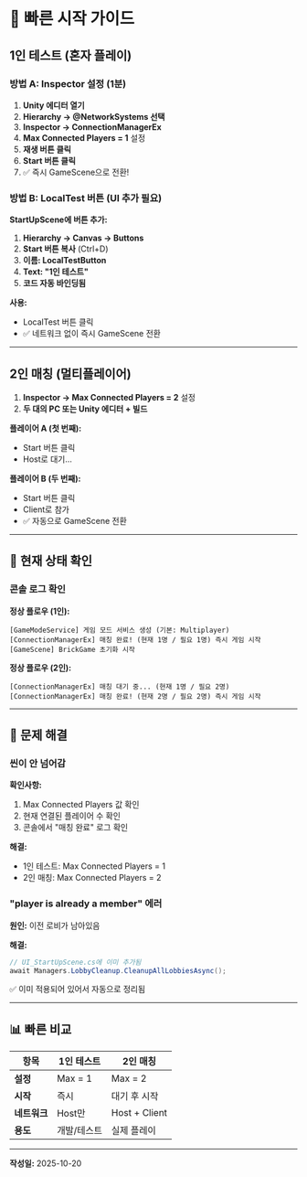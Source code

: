 # 🚀 빠른 시작 가이드

## 1인 테스트 (혼자 플레이)

### 방법 A: Inspector 설정 (1분)

1. **Unity 에디터 열기**
2. **Hierarchy → @NetworkSystems 선택**
3. **Inspector → ConnectionManagerEx**
4. **Max Connected Players = 1** 설정
5. **재생 버튼 클릭**
6. **Start 버튼 클릭**
7. ✅ 즉시 GameScene으로 전환!

### 방법 B: LocalTest 버튼 (UI 추가 필요)

**StartUpScene에 버튼 추가:**

1. **Hierarchy → Canvas → Buttons**
2. **Start 버튼 복사** (Ctrl+D)
3. **이름: LocalTestButton**
4. **Text: "1인 테스트"**
5. **코드 자동 바인딩됨**

**사용:**
- LocalTest 버튼 클릭
- ✅ 네트워크 없이 즉시 GameScene 전환

---

## 2인 매칭 (멀티플레이어)

1. **Inspector → Max Connected Players = 2** 설정
2. **두 대의 PC 또는 Unity 에디터 + 빌드**

**플레이어 A (첫 번째):**
- Start 버튼 클릭
- Host로 대기...

**플레이어 B (두 번째):**
- Start 버튼 클릭
- Client로 참가
- ✅ 자동으로 GameScene 전환

---

## 🔧 현재 상태 확인

### 콘솔 로그 확인

**정상 플로우 (1인):**
```
[GameModeService] 게임 모드 서비스 생성 (기본: Multiplayer)
[ConnectionManagerEx] 매칭 완료! (현재 1명 / 필요 1명) 즉시 게임 시작
[GameScene] BrickGame 초기화 시작
```

**정상 플로우 (2인):**
```
[ConnectionManagerEx] 매칭 대기 중... (현재 1명 / 필요 2명)
[ConnectionManagerEx] 매칭 완료! (현재 2명 / 필요 2명) 즉시 게임 시작
```

---

## 🚨 문제 해결

### 씬이 안 넘어감

**확인사항:**
1. Max Connected Players 값 확인
2. 현재 연결된 플레이어 수 확인
3. 콘솔에서 "매칭 완료" 로그 확인

**해결:**
- 1인 테스트: Max Connected Players = 1
- 2인 매칭: Max Connected Players = 2

### "player is already a member" 에러

**원인:** 이전 로비가 남아있음

**해결:**
```csharp
// UI_StartUpScene.cs에 이미 추가됨
await Managers.LobbyCleanup.CleanupAllLobbiesAsync();
```

✅ 이미 적용되어 있어서 자동으로 정리됨

---

## 📊 빠른 비교

| 항목 | 1인 테스트 | 2인 매칭 |
|------|-----------|---------|
| **설정** | Max = 1 | Max = 2 |
| **시작** | 즉시 | 대기 후 시작 |
| **네트워크** | Host만 | Host + Client |
| **용도** | 개발/테스트 | 실제 플레이 |

---

**작성일:** 2025-10-20

